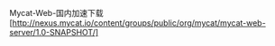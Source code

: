 Mycat-Web-国内加速下载[http://nexus.mycat.io/content/groups/public/org/mycat/mycat-web-server/1.0-SNAPSHOT/]
